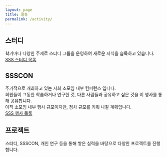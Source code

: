 ```yaml
---
layout: page
title: 활동
permalink: /activity/
---
```


## 스터디
학기마다 다양한 주제로 스터디 그룹을 운영하여 새로운 지식을 습득하고 있습니다.   
[SSS 스터디 목록](https://skhu-sss.github.io/wiki/studies/)

## SSSCON
주기적으로 개최하고 있는 저희 소모임 내부 컨퍼런스 입니다.   
회원들이 그동한 학습하거나 연구한 것, 다른 사람들과 공유하고 싶은 것을 이 행사를 통해 공유합니다.   
아직 소모임 내부 행사 규모이지만, 점차 규모를 키워 나갈 계획입니다.   
[SSS 행사 목록](https://skhu-sss.github.io/wiki/events/)

## 프로젝트
스터디, SSSCON, 개인 연구 등을 통해 쌓은 실력을 바탕으로 다양한 프로젝트를 진행합니다.

